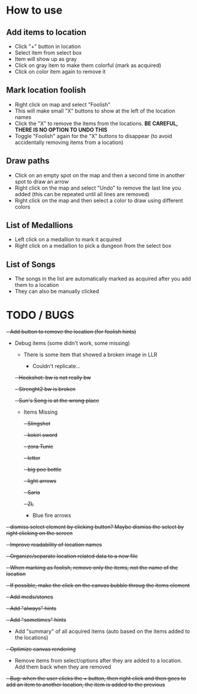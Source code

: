 # How to use
## Add items to location
- Click "+" button in location
- Select item from select box
- Item will show up as gray
- Click on gray item to make them colorful (mark as acquired)
- Click on color item again to remove it
## Mark location foolish
- Right click on map and select "Foolish"
- This will make small "X" buttons to show at the left of the location names
- Click the "X" to remove the items from the locations. **BE CAREFUL, THERE IS NO OPTION TO UNDO THIS**
- Toggle "Foolish" again for the "X" buttons to disappear (to avoid accidentally removing items from a location)
## Draw paths
- Click on an empty spot on the map and then a second time in another spot to draw an arrow
- Right click on the map and select "Undo" to remove the last line you added (this can be repeated until all lines are removed)
- Right click on the map and then select a color to draw using different colors
## List of Medallions
- Left click on a medallion to mark it acquired
- Right click on a medallion to pick a dungeon from the select box
## List of Songs
- The songs in the list are automatically marked as acquired after you add them to a location
- They can also be manually clicked

# TODO / BUGS
~~- Add button to remove the location (for foolish hints)~~
- Debug items (some didn't work, some missing)
    - There is some item that showed a broken image in LLR
        
        - Couldn't replicate...
    
    ~~- Hookshot: bw is not really bw~~

    ~~- Strenght2 bw is broken~~

    ~~- Sun's Song is at the wrong place~~
  
    - Items Missing
  
        ~~- Slingshot~~
      
        ~~- kokiri sword~~
      
        ~~- zora Tunic~~
      
        ~~- letter~~
      
        ~~- big poe bottle~~
      
        ~~- light arrows~~
      
        ~~- Saria~~
      
        ~~- ZL~~

        - Blue fire arrows
      
~~- dismiss select element by clicking button? Maybe dismiss the select by right clicking on the screen~~

~~- Improve readability of location names~~

~~- Organize/separate location related data to a new file~~

~~- When marking as foolish, remove only the items, not the name of the location~~

~~- If possible, make the click on the canvas bubble throug the items element~~

~~- Add meds/stones~~

~~- Add "always" hints~~

~~- Add "sometimes" hints~~

- Add "summary" of all acquired items (auto based on the items added to the locations)

~~- Optimize canvas rendering~~

- Remove items from select/options after they are added to a location. Add them back when they are removed

~~- Bug: when the user clicks the + button, then right click and then goes to add an item to another location, the item is added to the previous~~
